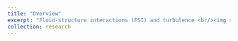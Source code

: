 ```yaml
---
title: "Overview"
excerpt: "Fluid-structure interactions (FSI) and turbulence <br/><img src='/images/overview.png'>"
collection: research
---
```



